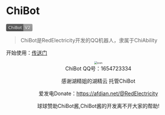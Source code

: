 # ChiBot

<svg xmlns="http://www.w3.org/2000/svg" xmlns:xlink="http://www.w3.org/1999/xlink" width="72" height="20" role="img" aria-label="ChiBot: V2">
  <title>ChiBot: V2</title>
  <linearGradient id="s" x2="0" y2="100%">
    <stop offset="0" stop-color="#bbb" stop-opacity=".1"/>
    <stop offset="1" stop-opacity=".1"/>
  </linearGradient>
  <clipPath id="r">
    <rect width="72" height="20" rx="3" fill="#fff"/>
  </clipPath>
  <g clip-path="url(#r)">
    <rect width="47" height="20" fill="#555"/>
    <rect x="47" width="25" height="20" fill="#9f9f9f"/>
    <rect width="72" height="20" fill="url(#s)"/>
  </g>
  <g fill="#fff" text-anchor="middle" font-family="Verdana,Geneva,DejaVu Sans,sans-serif" text-rendering="geometricPrecision" font-size="110">
    <text aria-hidden="true" x="245" y="150" fill="#010101" fill-opacity=".3" transform="scale(.1)" textLength="370">ChiBot</text>
    <text x="245" y="140" transform="scale(.1)" fill="#fff" textLength="370">ChiBot</text>
    <text aria-hidden="true" x="585" y="150" fill="#010101" fill-opacity=".3" transform="scale(.1)" textLength="150">V2</text>
    <text x="585" y="140" transform="scale(.1)" fill="#fff" textLength="150">V2</text>
  </g>
</svg>


> ChiBot是RedElectricity开发的QQ机器人，隶属于ChiAbility

开始使用：[传送门](guide/README.md)

<div align=center><img src="http://q1.qlogo.cn/g?b=qq&nk=1654723334&s=640" alt="icon" style="zoom:50%;" />

<div align=center>ChiBot QQ号：1654723334


感谢湖精姐的湖精云 托管ChiBot

爱发电Donate：https://afdian.net/@RedElectricity

球球赞助ChiBot酱,ChiBot酱的开发离不开大家的帮助!
